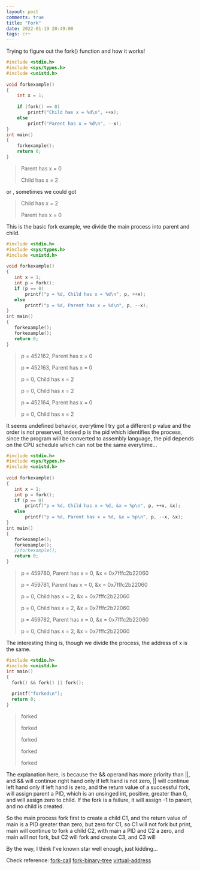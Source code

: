 ```yaml
---
layout: post
comments: true
title: "Fork"
date: 2022-01-19 20:49:00
tags: c++
---
```


Trying to figure out the fork() function and how it works!

```cpp
#include <stdio.h>
#include <sys/types.h>
#include <unistd.h>
  
void forkexample()
{
    int x = 1;
  
    if (fork() == 0)
        printf("Child has x = %d\n", ++x);
    else
        printf("Parent has x = %d\n", --x);
}
int main()
{
    forkexample();
    return 0;
}
```

> Parent has x = 0
> 
> Child has x = 2

or , sometimes we could got

> Child has x = 2
>
> Parent has x = 0 

 This is the basic fork example, we divide the main process into parent and child.
 
 ```cpp
#include <stdio.h>
#include <sys/types.h>
#include <unistd.h>
  
void forkexample()
{
    int x = 1;
    int p = fork();
    if (p == 0)
        printf("p = %d, Child has x = %d\n", p, ++x);
    else
        printf("p = %d, Parent has x = %d\n", p, --x);
}
int main()
{
    forkexample();
    forkexample();
    return 0;
}
```

> p = 452162, Parent has x = 0
> 
> p = 452163, Parent has x = 0
> 
> p = 0, Child has x = 2
> 
> p = 0, Child has x = 2
> 
> p = 452164, Parent has x = 0
> 
> p = 0, Child has x = 2

 It seems undefined behavior, everytime I try got a different p value and the order is not preserved, indeed p is the pid which identifies the process, since
 the program will be converted to assembly language, the pid depends on the CPU schedule which can not be the same everytime...
 
 ```cpp
 #include <stdio.h>
#include <sys/types.h>
#include <unistd.h>
  
void forkexample()
{
    int x = 1;
    int p = fork();
    if (p == 0)
        printf("p = %d, Child has x = %d, &x = %p\n", p, ++x, &x);
    else
        printf("p = %d, Parent has x = %d, &x = %p\n", p, --x, &x);
}
int main()
{
    forkexample();
    forkexample();
    //forkexample();
    return 0;
}
```

> p = 459780, Parent has x = 0, &x = 0x7fffc2b22060
> 
> p = 459781, Parent has x = 0, &x = 0x7fffc2b22060
> 
> p = 0, Child has x = 2, &x = 0x7fffc2b22060
> 
> p = 0, Child has x = 2, &x = 0x7fffc2b22060
> 
> p = 459782, Parent has x = 0, &x = 0x7fffc2b22060
> 
> p = 0, Child has x = 2, &x = 0x7fffc2b22060

 The interesting thing is, though we divide the process, the address of x is the same.
 
 ```cpp
#include <stdio.h>
#include <unistd.h>
int main()
{
   fork() && fork() || fork();
  
   printf("forked\n");
   return 0;
}
```

>forked
>
>forked
>
>forked
>
>forked
>
>forked
 
 The explanation here, is because the && operand has more priority than ||, and && will continue right hand only if left hand is not zero, || will continue 
 left hand only if left hand is zero, and the return value of a successful fork, will assign parent a PID, which is an unsinged int, positive, greater than 0, 
 and will assign zero to child. If the fork is a failure, it will assign -1 to parent, and no child is created. 
 
 So the main process fork first to create a child C1, and the return value of main is a PID greater than zero, but zero for C1, so C1 will not fork but print,
 main will continue to fork a child C2, with main a PID and C2 a zero, and main will not fork, but C2 will fork and create C3, and C3 will 
 
 By the way, I think I've known star well enough, just kidding...
 
 Check reference: 
 [fork-call](https://www.geeksforgeeks.org/fork-system-call/)
 [fork-binary-tree](https://www.geeksforgeeks.org/fork-and-binary-tree/)
 [virtual-address](https://www.geeksforgeeks.org/gate-gate-cs-2005-question-72/)
